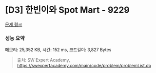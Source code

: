 # [D3] 한빈이와 Spot Mart - 9229 

[문제 링크](https://swexpertacademy.com/main/code/problem/problemDetail.do?contestProbId=AW8Wj7cqbY0DFAXN) 

### 성능 요약

메모리: 25,352 KB, 시간: 152 ms, 코드길이: 3,827 Bytes



> 출처: SW Expert Academy, https://swexpertacademy.com/main/code/problem/problemList.do